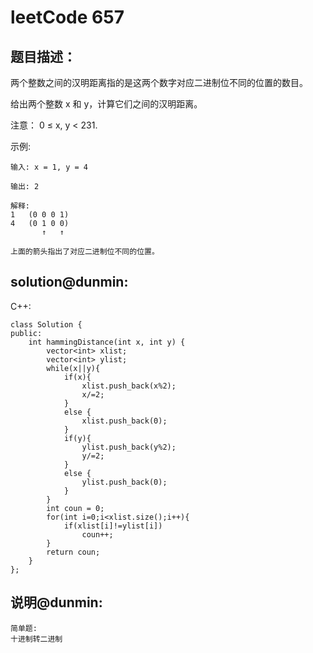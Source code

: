 ﻿# leetCode 657

## 题目描述：

两个整数之间的汉明距离指的是这两个数字对应二进制位不同的位置的数目。

给出两个整数 x 和 y，计算它们之间的汉明距离。

注意：
0 ≤ x, y < 231.

示例:
```
输入: x = 1, y = 4

输出: 2

解释:
1   (0 0 0 1)
4   (0 1 0 0)
       ↑   ↑

上面的箭头指出了对应二进制位不同的位置。
```

## solution@dunmin:
C++:
```
class Solution {
public:
    int hammingDistance(int x, int y) {
        vector<int> xlist;
        vector<int> ylist;
        while(x||y){
            if(x){
                xlist.push_back(x%2);
                x/=2;
            }
            else {
                xlist.push_back(0);
            }
            if(y){
                ylist.push_back(y%2);
                y/=2;
            }
            else {
                ylist.push_back(0);
            }
        }
        int coun = 0;
        for(int i=0;i<xlist.size();i++){
            if(xlist[i]!=ylist[i])
                coun++;
        }
        return coun;
    }
};
```
## 说明@dunmin:
```
简单题:
十进制转二进制
```